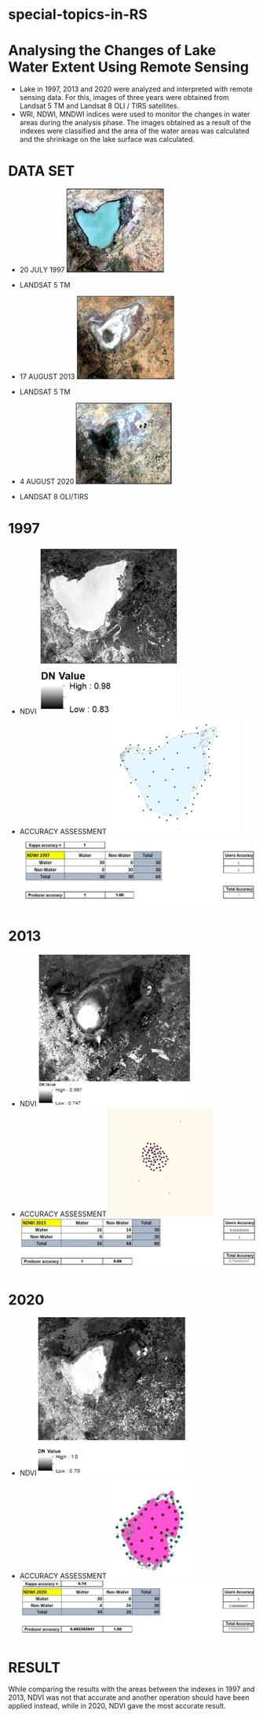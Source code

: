 # special-topics-in-RS
# Analysing the Changes of Lake Water Extent Using Remote Sensing 
- Lake in 1997, 2013 and 2020 were analyzed and interpreted with remote sensing data. For this, images of three years were obtained from Landsat 5 TM and Landsat 8 OLI / TIRS satellites.
- WRI, NDWI, MNDWI indices were used to monitor the changes in water areas during the analysis phase. The images obtained as a result of the indexes were classified and the area of the water areas was calculated and the shrinkage on the lake surface was calculated.

# DATA SET
- 20 JULY 1997
 ![3](Image/1.png)
- LANDSAT 5 TM

- 17 AUGUST 2013
 ![3](Image/2.png)
- LANDSAT 5 TM
 
- 4 AUGUST 2020
 ![3](Image/3.png)
- LANDSAT 8 OLI/TIRS

# 1997
- NDVI
 ![4](Image/4.png)
- ACCURACY ASSESSMENT
 ![5](Image/5.png)
 ![6](Image/6.png)
# 2013
- NDVI
 ![7](Image/7.png)
- ACCURACY ASSESSMENT
 ![8](Image/8.png)
 ![9](Image/9.png)
# 2020
- NDVI
 ![10](Image/10.png)
- ACCURACY ASSESSMENT
 ![11](Image/11.png)
 ![12](Image/12.png)
 # RESULT
 While comparing the results with the areas between the indexes in 1997 and 2013, NDVI was not that accurate and another operation should have been applied instead, while in 2020, NDVI gave the most accurate result.
